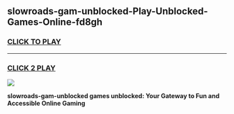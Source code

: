 
## slowroads-gam-unblocked-Play-Unblocked-Games-Online-fd8gh
<h3>
<a href="https://premium76.site?title=slowroads-gam-unblocked&ref=25A">CLICK TO PLAY</a></h3>
<hr>

<h3>
<a href="https://premium76.site?title=slowroads-gam-unblocked&ref=25A">CLICK 2 PLAY</a>
  
</h3>

<a href="https://premium76.site?title=slowroads-gam-unblocked&ref=25A"><img src="https://clearcache.store/games.png"></a>


**slowroads-gam-unblocked games unblocked: Your Gateway to Fun and Accessible Online Gaming**
